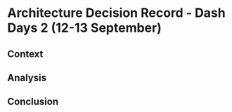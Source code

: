 # Architecture Decision Record - Dash Days 2 (12-13 September)

## Context

## Analysis

## Conclusion

